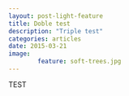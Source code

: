 ```yaml
---
layout: post-light-feature
title: Doble test
description: "Triple test"
categories: articles
date: 2015-03-21
image: 
        feature: soft-trees.jpg
---
```

TEST

